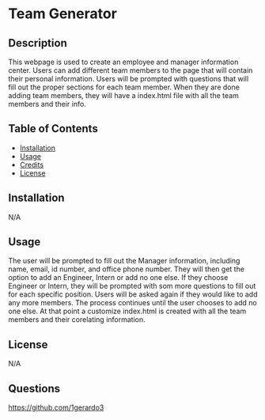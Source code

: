 # Team Generator

## Description
This webpage is used to create an employee and manager information center. Users can add different team members to the page that will contain their personal information. Users will be prompted with questions that will fill out the proper sections for each team member. When they are done adding team members, they will have a index.html file with all the team members and their info. 

## Table of Contents
- [Installation](#installation)
- [Usage](#usage)
- [Credits](#credits)
- [License](#license)
  
## Installation
N/A

## Usage
The user will be prompted to fill out the Manager information, including name, email, id number, and office phone number. They will then get the option to add an Engineer, Intern or add no one else. If they choose Engineer or Intern, they will be prompted with som more questions to fill out for each specific position. Users will be asked again if they would like to add any more members. The process continues until the user chooses to add no one else. At that point a customize index.html is created with all the team members and their corelating information.

## License
N/A

## Questions
https://github.com/1gerardo3
